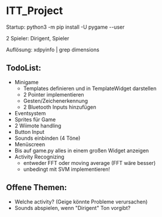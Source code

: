 # ITT_Project

Startup:
python3 -m pip install -U pygame --user

2 Spieler: Dirigent, Spieler

Auflösung: xdpyinfo | grep dimensions

## TodoList:

- Minigame
    - Templates definieren und in TemplateWidget darstellen
    - 2 Pointer implementieren
    - Gesten/Zeichenerkennung
    - 2 Bluetooth Inputs hinzufügen
- Eventsystem
- Sprites für Game
- 2 Wiimote handling
- Button Input
- Sounds einbinden (4 Töne)
- Menüscreen
- Bis auf game.py alles in einem großen Widget anzeigen
- Activity Recognizing
    - entweder FFT oder moving average (FFT wäre besser)
    - unbedingt mit SVM implementieren!


## Offene Themen:

- Welche activity? (Geige könnte Probleme verursachen)
- Sounds abspielen, wenn "Dirigent" Ton vorgibt?
